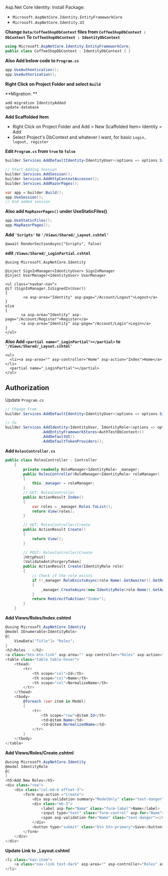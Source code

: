 Asp.Net Core Identity:
Install Package:
- `Microsoft.AspNetCore.Identity.EntityFrameworkCore`
- `Microsoft.AspNetCore.Identity.UI`

**Change `Data/CoffeeShopDbContext` files from `CoffeeShopDbContext : DbContext` To `CoffeeShopDbContext : IdentityDbContext`**
```C#
using Microsoft.AspNetCore.Identity.EntityFrameworkCore;
public class CoffeeShopDbContext : IdentityDbContext { }
```
**Also Add below code to `Program.cs`**
```C#
app.UseAuthentication();
app.UseAuthorization();
```

**Right Click on Project Folder and select `Build`**

**Migration: **
```C#
add-migration IdentityAdded
update-database
```

**Add Scaffolded Item**
- Right Click on Project Folder and Add > New Scaffolded Item> Identity > Add
- Select Project's DbContext and whatever I want, for basic `Login, logout, register`

**Edit `Program.cs` from `true` to `false`**
```C#
builder.Services.AddDefaultIdentity<IdentityUser>(options => options.SignIn.RequireConfirmedAccount = false).AddEntityFrameworkStores<CoffeeShopDbContext>();

// Start Adding Session
builder.Services.AddSession();
builder.Services.AddHttpContextAccessor();
builder.Services.AddRazorPages();

var app = builder.Build();
app.UseSession();
// End added session
```
**Also add `MapRazorPages()` under UseStaticFiles()**
```c#
app.UseStaticFiles();
app.MapRazorPages();
```
**Add `'Scripts'` to `'/Views/Shared/_Layout.cshtml'`**
```cshtml
@await RenderSectionAsync("Scripts", false)
```
**edit `/Views/Shared/_LoginPartial.cshtml`**
```cshtml
@using Microsoft.AspNetCore.Identity

@inject SignInManager<IdentityUser> SignInManager
@inject UserManager<IdentityUser> UserManager

<ul class="navbar-nav">
@if (SignInManager.IsSignedIn(User))
{
        <a asp-area="Identity" asp-page="/Account/Logout">Logout</a>
}
else
{
       <a asp-area="Identity" asp-page="/Account/Register">Register</a>
       <a asp-area="Identity" asp-page="/Account/Login">Login</a>
}
</ul>
```
**Also Add `<partial name="_LoginPartial"></partial>` to `'/Views/Shared/_Layout.cshtml'`**

```cshtml
<ul>
  <li><a asp-area="" asp-controller="Home" asp-action="Index">Home</a></li>
  <partial name="_LoginPartial"></partial>
</ul>
```

## Authorization
Update `Program.cs`

```c#
// Change From
builder.Services.AddDefaultIdentity<IdentityUser>(options => options.SignIn.RequireConfirmedAccount = false).AddEntityFrameworkStores<CoffeeShopDbContext>();

// To
builder.Services.AddIdentity<IdentityUser, IdentityRole>(options => options.SignIn.RequireConfirmedAccount = false)
                .AddEntityFrameworkStores<AuthTestDbContext>()
                .AddDefaultUI()
                .AddDefaultTokenProviders();
```
**Add `RolesController.cs`**

```C#
public class RolesController : Controller
    {
        private readonly RoleManager<IdentityRole> _manager;
        public RolesController(RoleManager<IdentityRole> roleManager)
        {
            this._manager = roleManager;
        }
        // GET: RolesController
        public ActionResult Index()
        {
            var roles = _manager.Roles.ToList();
            return View(roles);
        }

        // GET: RolesController/Create
        public ActionResult Create()
        {
            return View();
        }

        // POST: RolesController/Create
        [HttpPost]
        [ValidateAntiForgeryToken]
        public ActionResult Create(IdentityRole role)
        {
            // Check if the role exists
            if (!_manager.RoleExistsAsync(role.Name).GetAwaiter().GetResult())
            {
                _manager.CreateAsync(new IdentityRole(role.Name)).GetAwaiter().GetResult();
            }
            return RedirectToAction("Index");
        }
    }
```
**Add Views/Roles/Index.cshtml**

```c#
@using Microsoft.AspNetCore.Identity
@model IEnumerable<IdentityRole>
@{
    ViewData["Title"]= "Roles";
}
<h2>Roles - </h2>
<a class="btn btn-link" asp-area="" asp-controller="Roles" asp-action="Create">Add New Role</a>
<table class="table table-hover">
    <thead>
        <tr>
            <th scope="col">Id</th>
            <th scope="col">Name</th>
            <th scope="col">NormalizeName</th>
        </tr>
    </thead>
    <tbody>
        @foreach (var item in Model)
        {
            <tr>
                <th scope="row">@item.Id</th>
                <td>@item.Name</td>
                <td>@item.NormalizedName</td>
            </tr>
        } 
    </tbody>
</table>
```

**Add Views/Roles/Create.cshtml**
```c#
@using Microsoft.AspNetCore.Identity
@model IdentityRole
@{
}
<h5>Add New Roles</h5>
<div class="row">
    <div class="col-md-6 offset-3">
        <form asp-action ="Create">
            <div asp-validation-summary="ModelOnly" class="text-danger"></div>
            <div class="mb-3">
                <label asp-for="Name" class="form-label">Name</label>
                <input type="text" class="form-control" asp-for="Name">
                <span asp-validation-for="Name" class="text-danger"></span>
            </div>
            <button type="submit" class="btn btn-primary">Save</button>
        </form>
    </div>
</div>
```

**Update Link to _Layout.cshtml**

```c#
<li class="nav-item">
    <a class="nav-link text-dark" asp-area="" asp-controller="Roles" asp-action="Index">Roles</a>
</li>
```








